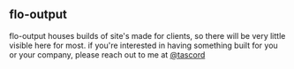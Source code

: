 flo-output
---
flo-output houses builds of site's made for clients, so there will be very little visible here for most.
  if you're interested in having something built for you or your company, please reach out to me at [@tascord](https://twitter.com/tascord)
